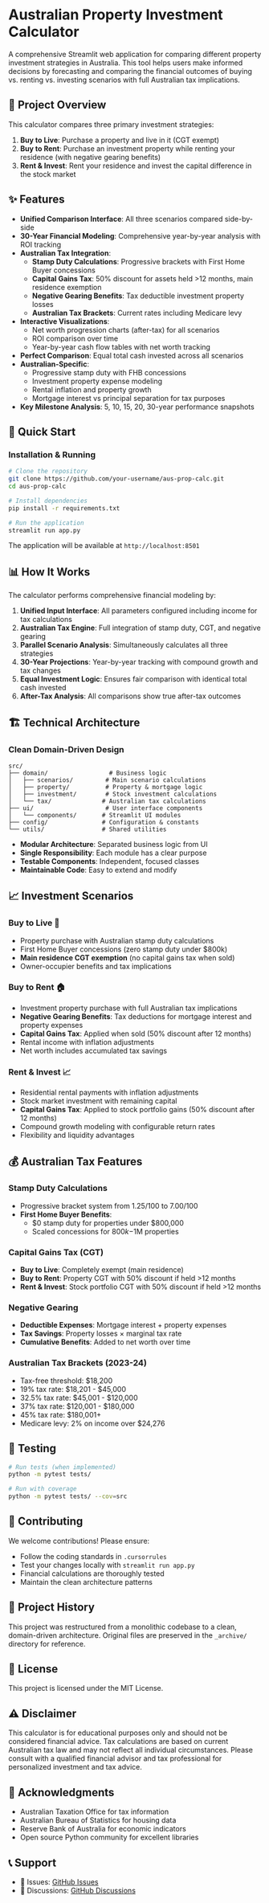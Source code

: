 # Australian Property Investment Calculator

A comprehensive Streamlit web application for comparing different property investment strategies in Australia. This tool helps users make informed decisions by forecasting and comparing the financial outcomes of buying vs. renting vs. investing scenarios with full Australian tax implications.

## 🎯 Project Overview

This calculator compares three primary investment strategies:
1. **Buy to Live**: Purchase a property and live in it (CGT exempt)
2. **Buy to Rent**: Purchase an investment property while renting your residence (with negative gearing benefits)
3. **Rent & Invest**: Rent your residence and invest the capital difference in the stock market

## ✨ Features

- **Unified Comparison Interface**: All three scenarios compared side-by-side
- **30-Year Financial Modeling**: Comprehensive year-by-year analysis with ROI tracking
- **Australian Tax Integration**: 
  - **Stamp Duty Calculations**: Progressive brackets with First Home Buyer concessions
  - **Capital Gains Tax**: 50% discount for assets held >12 months, main residence exemption
  - **Negative Gearing Benefits**: Tax deductible investment property losses
  - **Australian Tax Brackets**: Current rates including Medicare levy
- **Interactive Visualizations**: 
  - Net worth progression charts (after-tax) for all scenarios
  - ROI comparison over time
  - Year-by-year cash flow tables with net worth tracking
- **Perfect Comparison**: Equal total cash invested across all scenarios
- **Australian-Specific**: 
  - Progressive stamp duty with FHB concessions
  - Investment property expense modeling
  - Rental inflation and property growth
  - Mortgage interest vs principal separation for tax purposes
- **Key Milestone Analysis**: 5, 10, 15, 20, 30-year performance snapshots

## 🚀 Quick Start

### Installation & Running
```bash
# Clone the repository
git clone https://github.com/your-username/aus-prop-calc.git
cd aus-prop-calc

# Install dependencies
pip install -r requirements.txt

# Run the application
streamlit run app.py
```

The application will be available at `http://localhost:8501`

## 📊 How It Works

The calculator performs comprehensive financial modeling by:
1. **Unified Input Interface**: All parameters configured including income for tax calculations
2. **Australian Tax Engine**: Full integration of stamp duty, CGT, and negative gearing
3. **Parallel Scenario Analysis**: Simultaneously calculates all three strategies
4. **30-Year Projections**: Year-by-year tracking with compound growth and tax changes
5. **Equal Investment Logic**: Ensures fair comparison with identical total cash invested
6. **After-Tax Analysis**: All comparisons show true after-tax outcomes

## 🏗️ Technical Architecture

### Clean Domain-Driven Design
```
src/
├── domain/                 # Business logic
│   ├── scenarios/         # Main scenario calculations
│   ├── property/          # Property & mortgage logic
│   ├── investment/        # Stock investment calculations
│   └── tax/              # Australian tax calculations
├── ui/                    # User interface components
│   └── components/       # Streamlit UI modules
├── config/               # Configuration & constants
└── utils/                # Shared utilities
```

- **Modular Architecture**: Separated business logic from UI
- **Single Responsibility**: Each module has a clear purpose
- **Testable Components**: Independent, focused classes
- **Maintainable Code**: Easy to extend and modify

## 📈 Investment Scenarios

### Buy to Live 🏡
- Property purchase with Australian stamp duty calculations
- First Home Buyer concessions (zero stamp duty under $800k)
- **Main residence CGT exemption** (no capital gains tax when sold)
- Owner-occupier benefits and tax implications

### Buy to Rent 🏠
- Investment property purchase with full Australian tax implications
- **Negative Gearing Benefits**: Tax deductions for mortgage interest and property expenses
- **Capital Gains Tax**: Applied when sold (50% discount after 12 months)
- Rental income with inflation adjustments
- Net worth includes accumulated tax savings

### Rent & Invest 📈
- Residential rental payments with inflation adjustments
- Stock market investment with remaining capital
- **Capital Gains Tax**: Applied to stock portfolio gains (50% discount after 12 months)
- Compound growth modeling with configurable return rates
- Flexibility and liquidity advantages

## 💰 Australian Tax Features

### Stamp Duty Calculations
- Progressive bracket system from $1.25/$100 to $7.00/$100
- **First Home Buyer Benefits**:
  - $0 stamp duty for properties under $800,000
  - Scaled concessions for $800k-$1M properties

### Capital Gains Tax (CGT)
- **Buy to Live**: Completely exempt (main residence)
- **Buy to Rent**: Property CGT with 50% discount if held >12 months
- **Rent & Invest**: Stock portfolio CGT with 50% discount if held >12 months

### Negative Gearing
- **Deductible Expenses**: Mortgage interest + property expenses
- **Tax Savings**: Property losses × marginal tax rate
- **Cumulative Benefits**: Added to net worth over time

### Australian Tax Brackets (2023-24)
- Tax-free threshold: $18,200
- 19% tax rate: $18,201 - $45,000
- 32.5% tax rate: $45,001 - $120,000
- 37% tax rate: $120,001 - $180,000
- 45% tax rate: $180,001+
- Medicare levy: 2% on income over $24,276

## 🧪 Testing

```bash
# Run tests (when implemented)
python -m pytest tests/

# Run with coverage
python -m pytest tests/ --cov=src
```

## 🤝 Contributing

We welcome contributions! Please ensure:
- Follow the coding standards in `.cursorrules`
- Test your changes locally with `streamlit run app.py`
- Financial calculations are thoroughly tested
- Maintain the clean architecture patterns

## 📁 Project History

This project was restructured from a monolithic codebase to a clean, domain-driven architecture. Original files are preserved in the `_archive/` directory for reference.

## 📝 License

This project is licensed under the MIT License.

## ⚠️ Disclaimer

This calculator is for educational purposes only and should not be considered financial advice. Tax calculations are based on current Australian tax law and may not reflect all individual circumstances. Please consult with a qualified financial advisor and tax professional for personalized investment and tax advice.

## 🙏 Acknowledgments

- Australian Taxation Office for tax information
- Australian Bureau of Statistics for housing data
- Reserve Bank of Australia for economic indicators
- Open source Python community for excellent libraries

## 📞 Support

- 🐛 Issues: [GitHub Issues](https://github.com/your-username/aus-prop-calc/issues)
- 💬 Discussions: [GitHub Discussions](https://github.com/your-username/aus-prop-calc/discussions)
